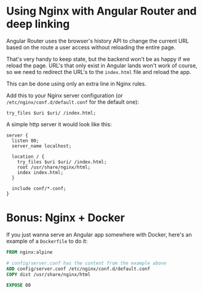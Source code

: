 # Using Nginx with Angular Router and deep linking

Angular Router uses the browser's history API to change the current URL based on the route a user access without reloading the entire page.

That's very handy to keep state, but the backend won't be as happy if we reload the page.
URL's that only exist in Angular lands won't work of course, so we need to redirect the URL's to the `index.html` file and reload the app.

This can be done using only an extra line in Nginx rules.

Add this to your Nginx server configuration (or `/etc/nginx/conf.d/default.conf` for the default one):

```
try_files $uri $uri/ /index.html;
```

A simple http server it would look like this:

```
server {
  listen 80;
  server_name localhost;

  location / {
    try_files $uri $uri/ /index.html;
    root /usr/share/nginx/html;
    index index.html;
  }

  include conf/*.conf;
}

```

# Bonus: Nginx + Docker

If you just wanna serve an Angular app somewhere with Docker, here's an example of a `Dockerfile` to do it:

```Dockerfile
FROM nginx:alpine

# config/server.conf has the content from the example above
ADD config/server.conf /etc/nginx/conf.d/default.conf
COPY dist /usr/share/nginx/html

EXPOSE 80
```
